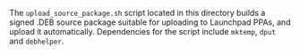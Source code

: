The `upload_source_package.sh` script located in this directory builds a signed .DEB source package suitable for uploading to Launchpad PPAs, and upload it automatically. Dependencies for the script include `mktemp`, `dput` and `debhelper`.
